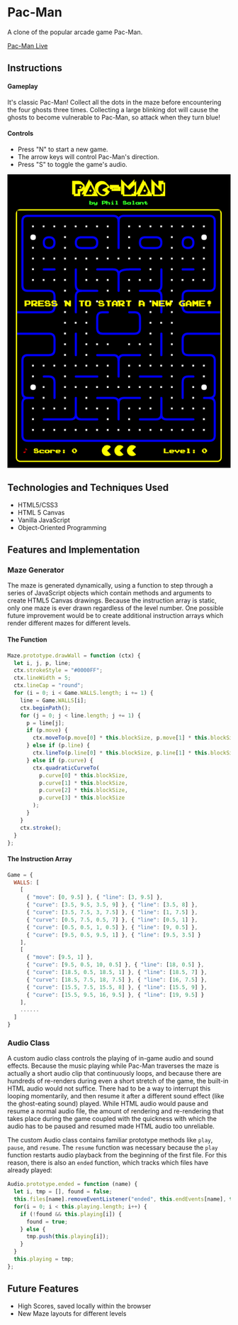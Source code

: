 # Pac-Man
A clone of the popular arcade game Pac-Man.

[Pac-Man Live](http://www.philsalant.com/Pac-Man)

## Instructions
#### Gameplay
It's classic Pac-Man! Collect all the dots in the maze before encountering the four ghosts three times. Collecting a large blinking dot will cause the ghosts to become vulnerable to Pac-Man, so attack when they turn blue!

#### Controls
- Press "N" to start a new game.
- The arrow keys will control Pac-Man's direction.
- Press "S" to toggle the game's audio.

![New_Game](./assets/pacman.png)

## Technologies and Techniques Used
- HTML5/CSS3
- HTML 5 Canvas
- Vanilla JavaScript
- Object-Oriented Programming

## Features and Implementation
### Maze Generator
The maze is generated dynamically, using a function to step through a series of JavaScript objects which contain methods and arguments to create HTML5 Canvas drawings. Because the instruction array is static, only one maze is ever drawn regardless of the level number. One possible future improvement would be to create additional instruction arrays which render different mazes for different levels.

#### The Function
```javascript
Maze.prototype.drawWall = function (ctx) {
  let i, j, p, line;
  ctx.strokeStyle = "#0000FF";
  ctx.lineWidth = 5;
  ctx.lineCap = "round";
  for (i = 0; i < Game.WALLS.length; i += 1) {
    line = Game.WALLS[i];
    ctx.beginPath();
    for (j = 0; j < line.length; j += 1) {
      p = line[j];
      if (p.move) {
        ctx.moveTo(p.move[0] * this.blockSize, p.move[1] * this.blockSize);
      } else if (p.line) {
        ctx.lineTo(p.line[0] * this.blockSize, p.line[1] * this.blockSize);
      } else if (p.curve) {
        ctx.quadraticCurveTo(
          p.curve[0] * this.blockSize,
          p.curve[1] * this.blockSize,
          p.curve[2] * this.blockSize,
          p.curve[3] * this.blockSize
        );
      }
    }
    ctx.stroke();
  }
};
```

#### The Instruction Array
```javascript
Game = {
  WALLS: [
    [
      { "move": [0, 9.5] }, { "line": [3, 9.5] },
      { "curve": [3.5, 9.5, 3.5, 9] }, { "line": [3.5, 8] },
      { "curve": [3.5, 7.5, 3, 7.5] }, { "line": [1, 7.5] },
      { "curve": [0.5, 7.5, 0.5, 7] }, { "line": [0.5, 1] },
      { "curve": [0.5, 0.5, 1, 0.5] }, { "line": [9, 0.5] },
      { "curve": [9.5, 0.5, 9.5, 1] }, { "line": [9.5, 3.5] }
    ],
    [
      { "move": [9.5, 1] },
      { "curve": [9.5, 0.5, 10, 0.5] }, { "line": [18, 0.5] },
      { "curve": [18.5, 0.5, 18.5, 1] }, { "line": [18.5, 7] },
      { "curve": [18.5, 7.5, 18, 7.5] }, { "line": [16, 7.5] },
      { "curve": [15.5, 7.5, 15.5, 8] }, { "line": [15.5, 9] },
      { "curve": [15.5, 9.5, 16, 9.5] }, { "line": [19, 9.5] }
    ],
    ......
  ]
}
```

### Audio Class
A custom audio class controls the playing of in-game audio and sound effects. Because the music playing while Pac-Man traverses the maze is actually a short audio clip that continuously loops, and because there are hundreds of re-renders during even a short stretch of the game, the built-in HTML audio would not suffice. There had to be a way to interrupt this looping momentarily, and then resume it after a different sound effect (like the ghost-eating sound) played. While HTML audio would pause and resume a normal audio file, the amount of rendering and re-rendering that takes place during the game coupled with the quickness with which the audio has to be paused and resumed made HTML audio too unreliable.

The custom Audio class contains familiar prototype methods like `play`, `pause`, and `resume`. The `resume` function was necessary because the `play` function restarts audio playback from the beginning of the first file. For this reason, there is also an `ended` function, which tracks which files have already played:

```javascript
Audio.prototype.ended = function (name) {
  let i, tmp = [], found = false;
  this.files[name].removeEventListener("ended", this.endEvents[name], true);
  for(i = 0; i < this.playing.length; i++) {
    if (!found && this.playing[i]) {
      found = true;
    } else {
      tmp.push(this.playing[i]);
    }
  }
  this.playing = tmp;
};
```

## Future Features
- High Scores, saved locally within the browser
- New Maze layouts for different levels

